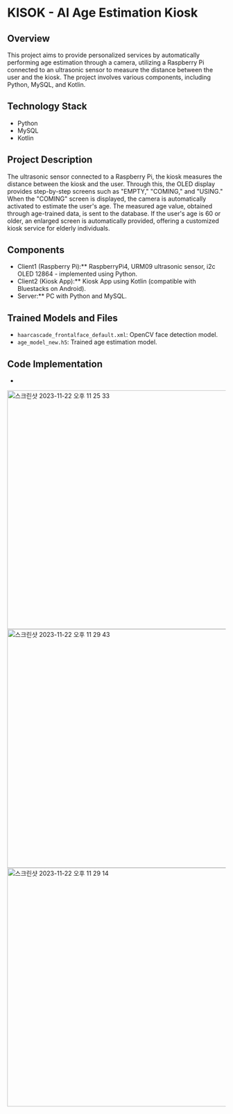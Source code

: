 # KISOK - AI Age Estimation Kiosk

## Overview
This project  aims to provide personalized services by automatically performing age estimation through a camera, utilizing a Raspberry Pi connected to an ultrasonic sensor to measure the distance between the user and the kiosk. The project involves various components, including Python, MySQL, and Kotlin.

## Technology Stack
- Python
- MySQL
- Kotlin

## Project Description
The ultrasonic sensor connected to a Raspberry Pi, the kiosk measures the distance between the kiosk and the user. Through this, the OLED display provides step-by-step screens such as "EMPTY," "COMING," and "USING." When the "COMING" screen is displayed, the camera is automatically activated to estimate the user's age. The measured age value, obtained through age-trained data, is sent to the database. If the user's age is 60 or older, an enlarged screen is automatically provided, offering a customized kiosk service for elderly individuals.

## Components
- Client1 (Raspberry Pi):** RaspberryPi4, URM09 ultrasonic sensor, i2c OLED 12864 - implemented using Python.
- Client2 (Kiosk App):** Kiosk App using Kotlin (compatible with Bluestacks on Android).
- Server:** PC with Python and MySQL.

## Trained Models and Files
- `haarcascade_frontalface_default.xml`: OpenCV face detection model.
- `age_model_new.h5`: Trained age estimation model.

## Code Implementation
-
<img width="550" alt="스크린샷 2023-11-22 오후 11 25 33" src="https://github.com/doorunderground/kiosk/assets/147718826/dea0e7e2-dba0-4f26-814a-e39ca4c21af6">

<img width="550" alt="스크린샷 2023-11-22 오후 11 29 43" src="https://github.com/doorunderground/kiosk/assets/147718826/3e56f2ff-2bc9-43a4-b8fd-1da874154bf4">

<img width="550" alt="스크린샷 2023-11-22 오후 11 29 14" src="https://github.com/doorunderground/kiosk/assets/147718826/eb3400fe-0b5c-43a8-a013-8d6778589841">



